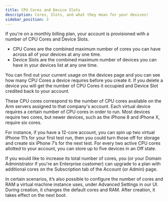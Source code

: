 ```yaml
---
title: CPU Cores and Device Slots
description: Cores, Slots, and what they mean for your devices!
sidebar_position: 3
---
```


If you're on a monthly billing plan, your account is provisioned with a number of CPU Cores and Device Slots.

- CPU Cores are the combined maximum number of cores you can have across all of your devices at any one time.
- Device Slots are the combined maximum number of devices you can have in your devices list at any one time.

You can find out your current usage on the devices page and you can see how many CPU Cores a device requires before you create it. If you delete a device you will get the number of CPU Cores it occupied and Device Slot credited back to your account.

These CPU cores correspond to the number of CPU cores available on the Arm servers assigned to that company's account. Each virtual device requires a certain number of CPU cores in order to run. Most devices require two cores, but newer devices, such as the iPhone 8 and iPhone X, require six cores.

For instance, if you have a 12-core account, you can spin up two virtual iPhone 11’s for your first test run, then you could turn those off for storage and create six iPhone 7’s for the next test. For every two active CPU cores allotted to your account, you can store up to five devices in an Off state.

If you would like to increase its total number of cores, you (or your Domain Administrator if you're an Enterprise customer) can upgrade to a plan with additional cores on the Subscription tab of the Account (or Admin) page.

In certain scenarios, it’s also possible to configure the number of cores and RAM a virtual machine instance uses, under Advanced Settings in our UI. During creation, it changes the default cores and RAM. After creation, it takes effect on the next boot.
